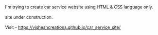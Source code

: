 I'm trying to create car service website using HTML & CSS language only.<br/><br/>
site under construction.<br/><br/>
Visit - https://visheshcreations.github.io/car_service_site/
